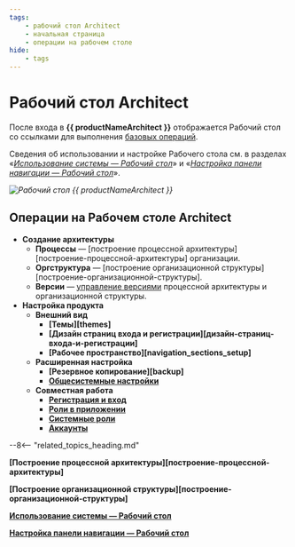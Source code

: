 ```yaml
---
tags:
    - рабочий стол Architect
    - начальная страница
    - операции на рабочем столе
hide:
    - tags
---
```


# Рабочий стол Architect

После входа в **{{ productNameArchitect }}** отображается Рабочий стол со ссылками для выполнения [базовых операций](#операции-на-рабочем-столе-architect).

Сведения об использовании и настройке Рабочего стола см. в разделах «_[Использование системы — Рабочий стол](desktop.md)_» и «_[Настройка панели навигации — Рабочий стол](desktop_setup.md)_».

*![Рабочий стол {{ productNameArchitect }}](architect_desktop.png)*

## Операции на Рабочем столе Architect

* **Создание архитектуры**
    - **Процессы** — [построение процессной архитектуры][построение-процессной-архитектуры] организации.
    - **Оргструктура** — [построение организационной структуры][построение-организационной-структуры].
    - **Версии** — [управление версиями](version_control.md) процессной архитектуры и организационной структуры.
* **Настройка продукта**
    - **Внешний вид**
        - **[Темы][themes]**
        - **[Дизайн страниц входа и регистрации][дизайн-страниц-входа-и-регистрации]**
        - **[Рабочее пространство][navigation_sections_setup]**
    - **Расширенная настройка**
        - **[Резервное копирование][backup]**
        - **[Общесистемные настройки](global_configuration.md)**
    - **Совместная работа**
        - **[Регистрация и вход](registration_and_login.md)**
        - **[Роли в приложении](roles_in_application.md)**
        - **[Системные роли](system_roles.md)**
        - **[Аккаунты](accounts.md)**

--8<-- "related_topics_heading.md"

**[Построение процессной архитектуры][построение-процессной-архитектуры]**

**[Построение организационной структуры][построение-организационной-структуры]**

**[Использование системы — Рабочий стол](desktop.md)**

**[Настройка панели навигации — Рабочий стол](desktop_setup.md)**
